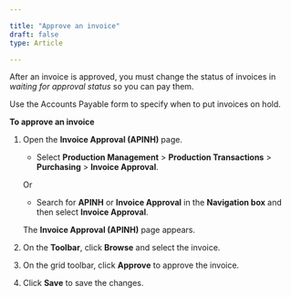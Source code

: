 ```yaml
---  

title: "Approve an invoice"  
draft: false 
type: Article

---
```



After an invoice is approved, you must change the status of invoices in *waiting for approval status* so you can pay them.

Use the Accounts Payable form to specify when to put invoices on hold.

**To approve an invoice**

1.  Open the **Invoice Approval (APINH)** page.

    - Select **Production Management** > **Production Transactions** > **Purchasing** > **Invoice Approval**.

    Or

    - Search for **APINH** or **Invoice Approval** in the **Navigation box** and then select **Invoice Approval**.

    The **Invoice Approval (APINH)** page appears.

2.  On the **Toolbar**, click **Browse** and select the invoice.

3.  On the grid toolbar, click **Approve** to approve the invoice.

4.  Click **Save** to save the changes.